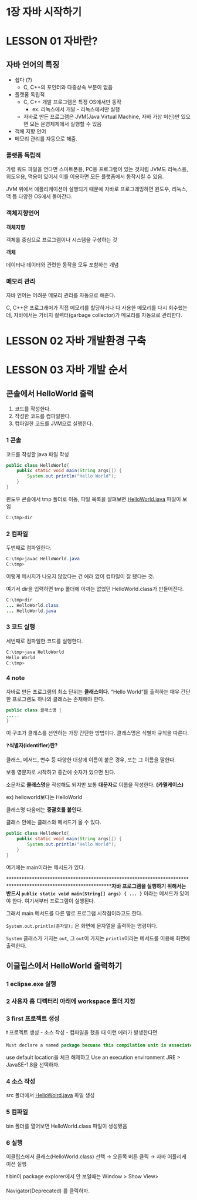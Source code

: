 # 1장 자바 시작하기

# LESSON 01 자바란?

## 자바 언어의 특징

- 쉽다 (?)
    - C, C++의 포인터와 다중상속 부분이 없음
- 플랫폼 독립적
    - C, C++ 개발 프로그램은 특정 OS에서만 동작
        - ex. 리눅스에서 개발 - 리눅스에서만 실행
    - 자바로 만든 프로그램은 JVM(Java Virtual Machine, 자바 가상 머신)만 있으면 모든 운영체제에서 실행할 수 있음
- 객체 지향 언어
- 메모리 관리를 자동으로 해줌.

### 플랫폼 독립적

가령 워드 파일을 연다면 스마트폰용, PC용 프로그램이 있는 것처럼 JVM도 리눅스용, 위도우용, 맥용이 있어서 이를 이용하면 모든 플랫폼에서 동작시킬 수 있음.

JVM 위에서 애플리케이션이 실행되기 때문에 자바로 프로그래밍하면 윈도우, 리눅스, 맥 등 다양한 OS에서 돌아간다. 


### 객체지향언어

******************객체지향******************

객체를 중심으로 프로그램이나 시스템을 구성하는 것

******객체******

데이터나 데이터와 관련한 동작을 모두 포함하는 개념

### 메모리 관리

자바 언어는 어려운 메모리 관리를 자동으로 해준다.

C, C++은 프로그래머가 직접 메모리를 할당하거나 다 사용한 메모리를 다시 회수했는데, 자바에서는 가비지 컬렉터(garbage collector)가 메모리를 자동으로 관리한다. 

# LESSON 02 자바 개발환경 구축

# LESSON 03 자바 개발 순서

## 콘솔에서 HelloWorld 출력

1. 코드를 작성한다.
2. 작성한 코드를 컴파일한다.
3. 컴파일한 코드를 JVM으로 실행한다. 

### 1 콘솔

코드를 작성할 java 파일 작성

```java
public class HelloWorld{
    public static void main(String args[]) {
        System.out.println("Hello World");
    }
}
```

윈도우 콘솔에서 tmp 폴더로 이동, 파일 목록을 살펴보면 [HelloWorld.java](http://HelloWorld.java) 파일이 보임

```java
C:\tmp>dir
```

### 2 컴파일

두번째로 컴파일한다.

```java
C:\tmp>javac HelloWorld.java
C:\tmp>
```

이렇게 메시지가 나오지 않았다는 건 에러 없이 컴파일이 잘 됐다는 것.

여기서 dir을 입력하면 tmp 폴더에 아까는 없었던 HelloWorld.class가 만들어진다.

```java
C:\tmp>dir
... HelloWorld.class
... HelloWorld.java
```

### 3 코드 실행

세번째로 컴파일한 코드를 실행한다. 

```java
C:\tmp>java HelloWorld
Hello World
C:\tmp>
```

### 4 note

자바로 만든 프로그램의 최소 단위는 ****************************************클래스이다.**************************************** “Hello World”를 출력하는 매우 간단한 프로그램도 하나의 클래스는 존재해야 한다.

```java
public class 클래스명 {
.....
}
```

이 구조가 클래스를 선언하는 가장 간단한 방법이다. 클래스명은 식별자 규칙을 따른다.

❓**********************식별자(identifier)란?**********************

클래스, 메서드, 변수 등 다양한 대상에 이름이 붙은 경우, 또는 그 이름을 말한다.

보통 영문자로 시작하고 중간에 숫자가 있으면 된다.

소문자로 **클래스명**을 작성해도 되지만 보통 **대문자**로 이름을 작성한다. ********(카멜케이스)********

ex) helloworld보다는 HelloWorld 

클래스명 다음에는 **********************************************중괄호를 붙인다.********************************************** 

클래스 안에는 클래스와 메서드가 올 수 있다. 

```java
public class HelloWorld{
    public static void main(String args[]) {
        System.out.println("Hello World");
    }
}
```

여기에는 main이라는 메서드가 있다. 

******************************************************************************************************************자바 프로그램을 실행하기 위해서는 반드시 `public static void main(String[] args) { ... }`** 이라는 메서드가 있어야 한다. 여기서부터 프로그램이 실행된다.

그래서 main 메서드를 다른 말로 프로그램 시작점이라고도 한다. 

`System.out.println(문자열);` 은 화면에 문자열을 출력하는 명령이다. 

`System` 클래스가 가지는 `out`, 그 `out`이 가지는 `println`이라는 메서드를 이용해 화면에 출력한다. 

## 이클립스에서 HelloWorld 출력하기

### 1 eclipse.exe 실행

### 2 사용자 홈 디렉터리 아래에 workspace 폴더 지정

### 3 first 프로젝트 생성

❗ 프로젝트 생성 - 소스 작성 - 컴파일을 했을 때 이런 에러가 발생한다면

```java
Must declare a named package becuase this compilation unit is associated to the named module 'algorithm'
```

use default location을 체크 해제하고 Use an execution environment JRE > JavaSE-1.8을 선택하자.

### 4 소스 작성

src 폴더에서 [HelloWolrd.java](http://HelloWolrd.java) 파일 생성

### 5 컴파일

bin 폴더를 열어보면 HelloWorld.class 파일이 생성됐음

### 6 실행

이클립스에서 클래스(HelloWorld.class) 선택 → 오른쪽 버튼 클릭 → 자바 어플리케이션 실행

❗ bin이 package explorer에서 안 보일때는 Window > Show View> 

Navigator(Deprecated) 를 클릭하자.
